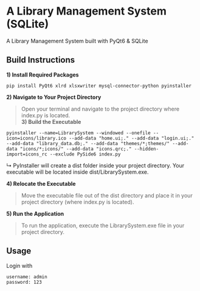 # A Library Management System (SQLite)
A Library Management System built with PyQt6 & SQLite  

## Build Instructions
**1) Install Required Packages**  
```
pip install PyQt6 xlrd xlsxwriter mysql-connector-python pyinstaller
```
**2) Navigate to Your Project Directory**  
> Open your terminal and navigate to the project directory where index.py is located.  
**3) Build the Executable**  
```
pyinstaller --name=LibrarySystem --windowed --onefile --icon=icons/library.ico --add-data "home.ui;." --add-data "login.ui;." --add-data "library_data.db;." --add-data "themes/*;themes/" --add-data "icons/*;icons/" --add-data "icons.qrc;." --hidden-import=icons_rc --exclude PySide6 index.py
```
↳ PyInstaller will create a dist folder inside your project directory. Your executable will be located inside dist/LibrarySystem.exe.

**4) Relocate the Executable**  
> Move the executable file out of the dist directory and place it in your project directory (where index.py is located).

**5) Run the Application**  
> To run the application, execute the LibrarySystem.exe file in your project directory.  

## Usage
Login with 
```
username: admin
password: 123
```